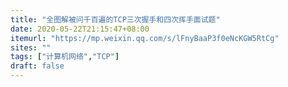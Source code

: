 ```yaml
---
title: "全图解被问千百遍的TCP三次握手和四次挥手面试题"
date: 2020-05-22T21:15:47+08:00
itemurl: "https://mp.weixin.qq.com/s/lFnyBaaP3f0eNcKGW5RtCg"
sites: ""
tags: ["计算机网络","TCP"]
draft: false
---
```



